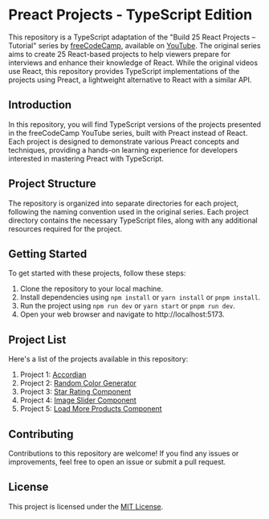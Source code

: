 # Preact Projects - TypeScript Edition

This repository is a TypeScript adaptation of the "Build 25 React Projects –
Tutorial" series by [freeCodeCamp](https://www.youtube.com/@freecodecamp), available on [YouTube](https://www.youtube.com/watch?v=5ZdHfJVAY-s).
The original series aims to create 25 React-based projects to help viewers prepare for interviews and
enhance their knowledge of React. While the original videos use React, this
repository provides TypeScript implementations of the projects using Preact, a
lightweight alternative to React with a similar API.

## Introduction

In this repository, you will find TypeScript versions of the projects presented
in the freeCodeCamp YouTube series, built with Preact instead of React. Each
project is designed to demonstrate various Preact concepts and techniques,
providing a hands-on learning experience for developers interested in mastering
Preact with TypeScript.

## Project Structure

The repository is organized into separate directories for each project,
following the naming convention used in the original series. Each project
directory contains the necessary TypeScript files, along with any additional
resources required for the project.

## Getting Started

To get started with these projects, follow these steps:

1. Clone the repository to your local machine.
2. Install dependencies using `npm install` or `yarn install` or `pnpm install`.
3. Run the project using `npm run dev` or `yarn start` or `pnpm run dev`.
4. Open your web browser and navigate to http://localhost:5173.

## Project List

Here's a list of the projects available in this repository:

1. Project 1: [Accordian](src/components/accordian)
2. Project 2: [Random Color Generator](src/components/random-color)
3. Project 3: [Star Rating Component](src/components/star-rating)
4. Project 4: [Image Slider Component](src/components/image-slider)
5. Project 5: [Load More Products Component](src/components/load-more-data)

<!-- [comment]: # Each project directory contains its own README.md file with specific -->
<!-- instructions and notes related to that project. -->

## Contributing

Contributions to this repository are welcome! If you find any issues or
improvements, feel free to open an issue or submit a pull request. 
<!-- [comment]: # Please adhere -->
<!-- [comment]: # to the project's coding standards and follow the contribution guidelines -->
<!-- [comment]: # outlined in the CONTRIBUTING.md file. -->

## License

This project is licensed under the [MIT License](LICENSE).

